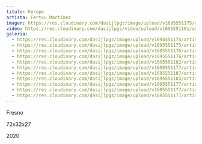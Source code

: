 ```yaml
---
titulo: Keropo
artista: Fertxu Martínez
imagen: https://res.cloudinary.com/dasijlpgz/image/upload/v1695551175/artistas/Fertxu%20Mart%C3%ADnez/Keropo/P1070040.jpg
video: https://res.cloudinary.com/dasijlpgz/video/upload/v1695551161/artistas/Fertxu%20Mart%C3%ADnez/Keropo/proyecto-1.mp4
galeria:
  - https://res.cloudinary.com/dasijlpgz/image/upload/v1695551175/artistas/Fertxu%20Mart%C3%ADnez/Keropo/P1070041.jpg
  - https://res.cloudinary.com/dasijlpgz/image/upload/v1695551175/artistas/Fertxu%20Mart%C3%ADnez/Keropo/P1070040.jpg
  - https://res.cloudinary.com/dasijlpgz/image/upload/v1695551176/artistas/Fertxu%20Mart%C3%ADnez/Keropo/P1070043.jpg
  - https://res.cloudinary.com/dasijlpgz/image/upload/v1695551176/artistas/Fertxu%20Mart%C3%ADnez/Keropo/P1070045.jpg
  - https://res.cloudinary.com/dasijlpgz/image/upload/v1695551182/artistas/Fertxu%20Mart%C3%ADnez/Keropo/P1070053.jpg
  - https://res.cloudinary.com/dasijlpgz/image/upload/v1695551177/artistas/Fertxu%20Mart%C3%ADnez/Keropo/P1070050.jpg
  - https://res.cloudinary.com/dasijlpgz/image/upload/v1695551187/artistas/Fertxu%20Mart%C3%ADnez/Keropo/P1070057.jpg
  - https://res.cloudinary.com/dasijlpgz/image/upload/v1695551183/artistas/Fertxu%20Mart%C3%ADnez/Keropo/P1070055.jpg
  - https://res.cloudinary.com/dasijlpgz/image/upload/v1695551177/artistas/Fertxu%20Mart%C3%ADnez/Keropo/P1070049.jpg
  - https://res.cloudinary.com/dasijlpgz/image/upload/v1695551177/artistas/Fertxu%20Mart%C3%ADnez/Keropo/P1070048.jpg
  - https://res.cloudinary.com/dasijlpgz/image/upload/v1695551177/artistas/Fertxu%20Mart%C3%ADnez/Keropo/P1070047.jpg
---
```

F﻿resno

7﻿2x32x27

2﻿020